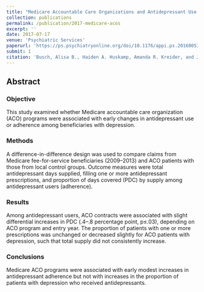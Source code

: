 ```yaml
---
title: "Medicare Accountable Care Organizations and Antidepressant Use by Patients With Depression"
collection: publications
permalink: /publication/2017-medicare-acos
excerpt: ''
date: 2017-07-17
venue: 'Psychiatric Services'
paperurl: 'https://ps.psychiatryonline.org/doi/10.1176/appi.ps.201600538'
submit: 1
citation: 'Busch, Alisa B., Haiden A. Huskamp, Amanda R. Kreider, and J. Michael McWilliams. 2017. &quot;Medicare Accountable Care Organizations and Antidepressant Use by Patients With Depression.&quot; <i>Psychiatric Services (Washington, D.C.)</i> 68 (11): 1193–96.'
---
```

## Abstract
### Objective
This study examined whether Medicare accountable care organization (ACO) programs were associated with early changes in antidepressant use or adherence among beneficiaries with depression.
### Methods
A difference-in-difference design was used to compare claims from Medicare fee-for-service beneficiaries (2009–2013) and ACO patients with those from local control groups. Outcome measures were total antidepressant days supplied, filling one or more antidepressant prescriptions, and proportion of days covered (PDC) by supply among antidepressant users (adherence).
### Results
Among antidepressant users, ACO contracts were associated with slight differential increases in PDC (.4–.8 percentage point, p≤.03), depending on ACO program and entry year. The proportion of patients with one or more prescriptions was unchanged or decreased slightly for ACO patients with depression, such that total supply did not consistently increase.
### Conclusions
Medicare ACO programs were associated with early modest increases in antidepressant adherence but not with increases in the proportion of patients with depression who received antidepressants.